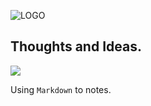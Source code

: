 ![LOGO](https://i.imgur.com/cjDDCp8.png)

## Thoughts and Ideas.

![](https://i.imgur.com/wEQsITK.png)

Using `Markdown` to notes.
